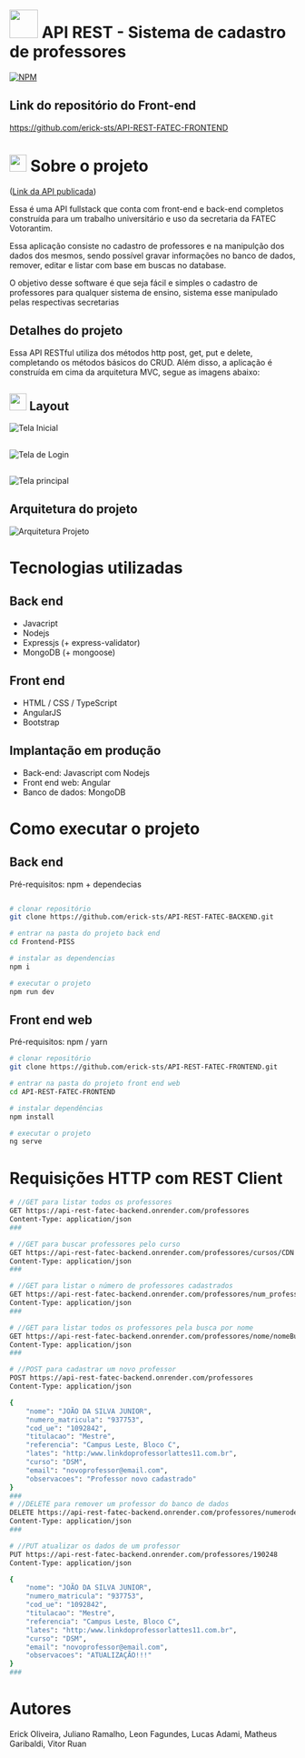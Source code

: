 # <img src="https://github.com/leonfagundes27/Assets/blob/main/Images/api.png" width="50" height="50"> API REST - Sistema de cadastro de professores 
[![NPM](https://img.shields.io/npm/l/react)](https://github.com/leonfagundes27/Backend-Projeto-Integrador/blob/main/LICENSE) 

## Link do repositório do Front-end
https://github.com/erick-sts/API-REST-FATEC-FRONTEND

# <img src="https://github.com/leonfagundes27/Assets/blob/main/Images/info.png" width="30" height="30"> Sobre o projeto 
([Link da API publicada](https://api-rest-fatec-backend.onrender.com/doc))

Essa é uma API fullstack que conta com front-end e back-end completos construída para um trabalho universitário e uso da secretaria da FATEC Votorantim.

Essa aplicação consiste no cadastro de professores e na manipulção dos dados dos mesmos, sendo possível gravar informações no banco de dados, remover, editar e listar com base em buscas no database.

O objetivo desse software é que seja fácil e simples o cadastro de professores para qualquer sistema de ensino, sistema esse manipulado pelas respectivas secretarias

## Detalhes do projeto
Essa API RESTful utiliza dos métodos http post, get, put e delete, completando os métodos básicos do CRUD. Além disso, a aplicação é construída em cima da arquitetura MVC, segue as imagens abaixo:

## <img src="https://github.com/leonfagundes27/Assets/blob/main/Images/imagem.png" width="30" height="30"> Layout
![Tela Inicial](https://github.com/erick-sts/assets/blob/main/tela-inicio.png)
##
![Tela de Login](https://github.com/erick-sts/assets/blob/main/tela-login.png)
##
![Tela principal](https://github.com/erick-sts/assets/blob/main/tela-principal.PNG)
##
## Arquitetura do projeto
![Arquitetura Projeto](https://github.com/leonfagundes27/Assets/blob/main/Images/arquitetura%20projeto.png)

# Tecnologias utilizadas
## Back end
- Javacript
- Nodejs
- Expressjs (+ express-validator)
- MongoDB (+ mongoose)

## Front end
- HTML / CSS / TypeScript
- AngularJS
- Bootstrap

## Implantação em produção
- Back-end: Javascript com Nodejs
- Front end web: Angular
- Banco de dados: MongoDB

# Como executar o projeto

## Back end
Pré-requisitos: npm + dependecias

```bash

# clonar repositório
git clone https://github.com/erick-sts/API-REST-FATEC-BACKEND.git

# entrar na pasta do projeto back end
cd Frontend-PISS

# instalar as dependencias
npm i

# executar o projeto
npm run dev
```

## Front end web
Pré-requisitos: npm / yarn

```bash
# clonar repositório
git clone https://github.com/erick-sts/API-REST-FATEC-FRONTEND.git

# entrar na pasta do projeto front end web
cd API-REST-FATEC-FRONTEND

# instalar dependências
npm install

# executar o projeto
ng serve
```

# Requisições HTTP com REST Client
```bash
# //GET para listar todos os professores
GET https://api-rest-fatec-backend.onrender.com/professores
Content-Type: application/json
###

# //GET para buscar professores pelo curso
GET https://api-rest-fatec-backend.onrender.com/professores/cursos/CDN
Content-Type: application/json
###

# //GET para listar o número de professores cadastrados
GET https://api-rest-fatec-backend.onrender.com/professores/num_professores
Content-Type: application/json
###

# //GET para listar todos os professores pela busca por nome
GET https://api-rest-fatec-backend.onrender.com/professores/nome/nomeBuscado
Content-Type: application/json
###

# //POST para cadastrar um novo professor
POST https://api-rest-fatec-backend.onrender.com/professores
Content-Type: application/json

{
    "nome": "JOÃO DA SILVA JUNIOR",
    "numero_matricula": "937753",
    "cod_ue": "1092842",
    "titulacao": "Mestre",
    "referencia": "Campus Leste, Bloco C",
    "lates": "http:/www.linkdoprofessorlattes11.com.br",
    "curso": "DSM",
    "email": "novoprofessor@email.com",
    "observacoes": "Professor novo cadastrado"
}
###
# //DELETE para remover um professor do banco de dados
DELETE https://api-rest-fatec-backend.onrender.com/professores/numerodeMatriculaProfessorARemover
Content-Type: application/json
###

# //PUT atualizar os dados de um professor
PUT https://api-rest-fatec-backend.onrender.com/professores/190248
Content-Type: application/json

{
    "nome": "JOÃO DA SILVA JUNIOR",
    "numero_matricula": "937753",
    "cod_ue": "1092842",
    "titulacao": "Mestre",
    "referencia": "Campus Leste, Bloco C",
    "lates": "http:/www.linkdoprofessorlattes11.com.br",
    "curso": "DSM",
    "email": "novoprofessor@email.com",
    "observacoes": "ATUALIZAÇÃO!!!"
}
###
```

# Autores
Erick Oliveira, Juliano Ramalho, Leon Fagundes, Lucas Adami, Matheus Garibaldi, Vitor Ruan

